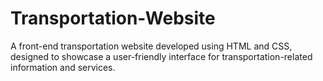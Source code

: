 # Transportation-Website
A front-end transportation website developed using HTML and CSS, designed to showcase a user-friendly interface for transportation-related information and services. 
